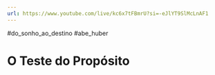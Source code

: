 ```yaml
---
url: https://www.youtube.com/live/kc6x7tFBmrU?si=-eJlYT9SlMcLnAF1
---
```

#do_sonho_ao_destino
#abe_huber

# O Teste do Propósito





